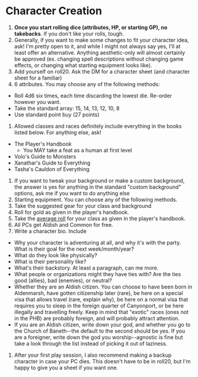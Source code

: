 # Character Creation
1. **Once you start rolling dice (attributes, HP, or starting GP), no takebacks**. If you don't like your rolls, tough.
1. Generally, if you want to make some changes to fit your character idea, ask! I'm pretty open to it, and while I might not always say yes, I'll at least offer an alternative. Anything aesthetic-only will almost certainly be approved (ex. changing spell descriptions without changing game effects, or changing what starting equipment looks like).
1. Add yourself on roll20. Ask the DM for a character sheet (and character sheet for a familiar)
1. 6 attributes. You may choose any of the following methods:
 - Roll 4d6 six times, each time discarding the lowest die. Re-order however you want.
 - Take the standard array: 15, 14, 13, 12, 10, 8
 - Use standard point buy (27 points)
1. Allowed classes and races definitely include everything in the books listed below. For anything else, ask!
 - The Player's Handbook
   - You MAY take a feat as a human at first level
 - Volo's Guide to Monsters
 - Xanathar's Guide to Everything
 - Tasha's Cauldon of Everything
1. If you want to tweak your background or make a custom background, the answer is yes for anything in the standard "custom background" options, ask me if you want to do anything else
1. Starting equipment. You can choose any of the following methods.
  1. Take the suggested gear for your class and background
  2. Roll for gold as given in the player's handbook.
  3. Take the [average roll](average_gold.md) for your class as given in the player's handbook.
1. All PCs get Aldish and Common for free.
1. Write a character bio. Include
- Why your character is adventuring at all, and why it's with the party. What is their goal for the next week/month/year?
- What do they look like physically?
- What is their personality like?
- What's their backstory. At least a paragraph, can me more.
- What people or organizations might they have ties with? Are the ties good (allies), bad (enemies), or neutral?
- Whether they are an Aldish citizen. You can choose to have been born in Aldenmarsh, have gotten citizenship later (rare), be here on a special visa that allows travel (rare, explain why), be here on a normal visa that requires you to sleep in the foreign quarter of Canyonport, or be here illegally and travelling freely. Keep in mind that "exotic" races (ones not in the PHB) are probably foreign, and will probably attract attention.
- If you are an Aldish citizen, write down your god, and whether you go to the Church of Baneth--the default to the second should be yes. If you are a foreigner, write down the god you worship--agnostic is fine but take a look through the list instead of picking it out of laziness.
1. After your first play session, I also recommend making a backup character in case your PC dies. This doesn't have to be in roll20, but I'm happy to give you a sheet if you want one.
